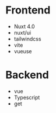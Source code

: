 

# Frontend
- Nuxt 4.0
- nuxt/ui
- tailwindcss
- vite
- vueuse

# Backend
- vue
- Typescript
- get
